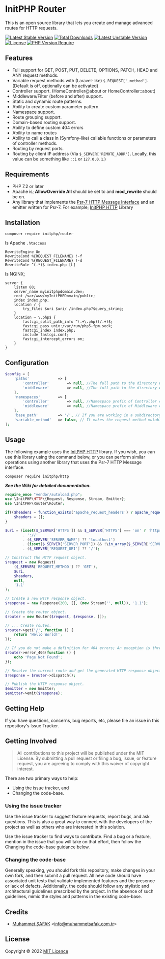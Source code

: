 # InitPHP Router

This is an open source library that lets you create and manage advanced routes for HTTP requests.

[![Latest Stable Version](http://poser.pugx.org/initphp/router/v)](https://packagist.org/packages/initphp/router) [![Total Downloads](http://poser.pugx.org/initphp/router/downloads)](https://packagist.org/packages/initphp/router) [![Latest Unstable Version](http://poser.pugx.org/initphp/router/v/unstable)](https://packagist.org/packages/initphp/router) [![License](http://poser.pugx.org/initphp/router/license)](https://packagist.org/packages/initphp/router) [![PHP Version Require](http://poser.pugx.org/initphp/router/require/php)](https://packagist.org/packages/initphp/router)

## Features

- Full support for GET, POST, PUT, DELETE, OPTIONS, PATCH, HEAD and ANY request methods.
- Variable request methods with (Laravel-like) `$_REQUEST['_method']`. (Default is off, optionally can be activated)
- Controller support. (HomeController@about or HomeController::about)
- Middleware/Filter (before and after) support.
- Static and dynamic route patterns.
- Ability to create custom parameter pattern.
- Namespace support.
- Route grouping support.
- Domain-based routing support.
- Ability to define custom 404 errors
- Ability to name routes
- Ability to call a class in (Symfony-like) callable functions or parameters of controller methods.
- Routing by request ports.
- Routing by client IP address (Via `$_SERVER['REMOTE_ADDR']`. Locally, this value can be something like `::1` or `127.0.0.1`.)

## Requirements

- PHP 7.2 or later
- Apache is; **AllowOverride All** should be set to and **mod_rewrite** should be on.
- Any library that implements the [Psr-7 HTTP Message Interface](https://www.php-fig.org/psr/psr-7/) and an emitter written for Psr-7. For example; [InitPHP HTTP](https://github.com/InitPHP/HTTP) Library

## Installation

```
composer require initphp/router
```

Is Apache `.htaccess`

```
RewriteEngine On
RewriteCond %{REQUEST_FILENAME} !-f
RewriteCond %{REQUEST_FILENAME} !-d
RewriteRule ^(.*)$ index.php [L]
```

Is NGINX;

```
server {
	listen 80;
	server_name myinitphpdomain.dev;
	root /var/www/myInitPHPDomain/public;
	index index.php;
	location / {
		try_files $uri $uri/ /index.php?$query_string;
	}
	location ~ \.php$ {
		fastcgi_split_path_info ^(.+\.php)(/.+)$;
		fastcgi_pass unix:/var/run/php5-fpm.sock;
		fastcgi_index index.php;
		include fastcgi.conf;
		fastcgi_intercept_errors on;
	}
}
```

## Configuration

```php
$config = [
    'paths'             => [
        'controller'        => null, //The full path to the directory where the Controller classes are kept.
        'middleware'        => null, //The full path to the directory where the Middleware classes are kept.
    ],
    'namespaces'        => [
        'controller'        => null, //Namespace prefix of Controller classes, if applicable.
        'middleware'        => null, //Namespace prefix of Middleware classes, if applicable.
    ],
    'base_path'         => '/', // If you are working in a subdirectory; identifies your working directory.
    'variable_method'   => false, // It makes the request method mutable with Laravel-like $_REQUEST['_method'].
];
```

## Usage

The following example uses the [InitPHP HTTP](https://github.com/InitPHP/HTTP) library. If you wish, you can use this library using the command below, or you can perform similar operations using another library that uses the Psr-7 HTTP Message interface.

```
composer require initphp/http
```

_**See the Wiki for detailed documentation.**_

```php
require_once "vendor/autoload.php";
use \InitPHP\HTTP\{Request, Response, Stream, Emitter};
use \InitPHP\Router\Router;

if(($headers = function_exists('apache_request_headers') ? apache_request_headers() : []) === FALSE){
    $headers = [];
}

$uri = (isset($_SERVER['HTTPS']) && $_SERVER['HTTPS'] === 'on' ? 'https' : 'http')
        . '://' 
        . ($_SERVER['SERVER_NAME'] ?? 'localhost')
        . (isset($_SERVER['SERVER_PORT']) && !\in_array($_SERVER['SERVER_PORT'], [80, 443]) ? ':' . $_SERVER['SERVER_PORT'] : '')
        . ($_SERVER['REQUEST_URI'] ?? '/');

// Construct the HTTP request object.
$request = new Request(
    ($_SERVER['REQUEST_METHOD'] ?? 'GET'),
    $uri,
    $headers,
    null,
    '1.1'
);

// Create a new HTTP response object.
$response = new Response(200, [], (new Stream('', null)), '1.1');

// Create the router object.
$router = new Router($request, $response, []);

// ... Create routes.
$router->get('/', function () {
    return 'Hello World!';
});

// If you do not make a definition for 404 errors; An exception is thrown if there is no match with the request.
$router->error_404(function () {
    echo 'Page Not Found';
});

// Resolve the current route and get the generated HTTP response object.
$response = $router->dispatch();

// Publish the HTTP response object.
$emitter = new Emitter;
$emitter->emit($response);
```

## Getting Help

If you have questions, concerns, bug reports, etc, please file an issue in this repository's Issue Tracker.

## Getting Involved

> All contributions to this project will be published under the MIT License. By submitting a pull request or filing a bug, issue, or feature request, you are agreeing to comply with this waiver of copyright interest.

There are two primary ways to help:

- Using the issue tracker, and
- Changing the code-base.

### Using the issue tracker

Use the issue tracker to suggest feature requests, report bugs, and ask questions. This is also a great way to connect with the developers of the project as well as others who are interested in this solution.

Use the issue tracker to find ways to contribute. Find a bug or a feature, mention in the issue that you will take on that effort, then follow the Changing the code-base guidance below.

### Changing the code-base

Generally speaking, you should fork this repository, make changes in your own fork, and then submit a pull request. All new code should have associated unit tests that validate implemented features and the presence or lack of defects. Additionally, the code should follow any stylistic and architectural guidelines prescribed by the project. In the absence of such guidelines, mimic the styles and patterns in the existing code-base.

## Credits

- [Muhammet ŞAFAK](https://www.muhammetsafak.com.tr) <<info@muhammetsafak.com.tr>>

## License

Copyright &copy; 2022 [MIT Licence](./LICENSE)

